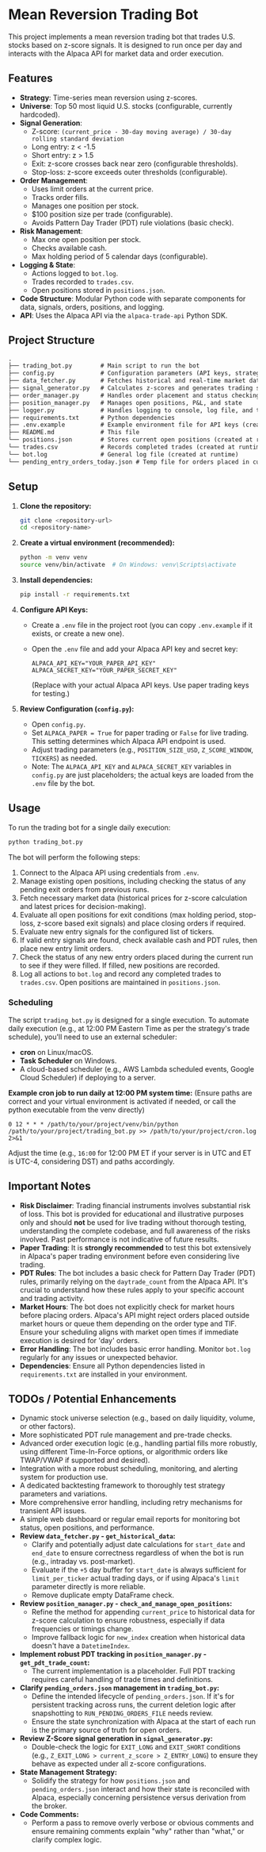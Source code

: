 # Mean Reversion Trading Bot

This project implements a mean reversion trading bot that trades U.S. stocks based on z-score signals. It is designed to run once per day and interacts with the Alpaca API for market data and order execution.

## Features

- **Strategy**: Time-series mean reversion using z-scores.
- **Universe**: Top 50 most liquid U.S. stocks (configurable, currently hardcoded).
- **Signal Generation**:
  - Z-score: `(current_price - 30-day moving average) / 30-day rolling standard deviation`
  - Long entry: z < -1.5
  - Short entry: z > 1.5
  - Exit: z-score crosses back near zero (configurable thresholds).
  - Stop-loss: z-score exceeds outer thresholds (configurable).
- **Order Management**:
  - Uses limit orders at the current price.
  - Tracks order fills.
  - Manages one position per stock.
  - $100 position size per trade (configurable).
  - Avoids Pattern Day Trader (PDT) rule violations (basic check).
- **Risk Management**:
  - Max one open position per stock.
  - Checks available cash.
  - Max holding period of 5 calendar days (configurable).
- **Logging & State**:
  - Actions logged to `bot.log`.
  - Trades recorded to `trades.csv`.
  - Open positions stored in `positions.json`.
- **Code Structure**: Modular Python code with separate components for data, signals, orders, positions, and logging.
- **API**: Uses the Alpaca API via the `alpaca-trade-api` Python SDK.

## Project Structure

```md
.
├── trading_bot.py        # Main script to run the bot
├── config.py             # Configuration parameters (API keys, strategy params)
├── data_fetcher.py       # Fetches historical and real-time market data
├── signal_generator.py   # Calculates z-scores and generates trading signals
├── order_manager.py      # Handles order placement and status checking
├── position_manager.py   # Manages open positions, P&L, and state
├── logger.py             # Handles logging to console, log file, and trades CSV
├── requirements.txt      # Python dependencies
├── .env.example          # Example environment file for API keys (create .env from this)
├── README.md             # This file
└── positions.json        # Stores current open positions (created at runtime)
└── trades.csv            # Records completed trades (created at runtime)
└── bot.log               # General log file (created at runtime)
└── pending_entry_orders_today.json # Temp file for orders placed in current run (managed by bot)
```

## Setup

1. **Clone the repository:**

    ```bash
    git clone <repository-url>
    cd <repository-name>
    ```

2. **Create a virtual environment (recommended):**

    ```bash
    python -m venv venv
    source venv/bin/activate  # On Windows: venv\Scripts\activate
    ```

3. **Install dependencies:**

    ```bash
    pip install -r requirements.txt
    ```

4. **Configure API Keys:**
    - Create a `.env` file in the project root (you can copy `.env.example` if it exists, or create a new one).
    - Open the `.env` file and add your Alpaca API key and secret key:

        ```env
        ALPACA_API_KEY="YOUR_PAPER_API_KEY"
        ALPACA_SECRET_KEY="YOUR_PAPER_SECRET_KEY"
        ```

        (Replace with your actual Alpaca API keys. Use paper trading keys for testing.)

5. **Review Configuration (`config.py`):**
    - Open `config.py`.
    - Set `ALPACA_PAPER = True` for paper trading or `False` for live trading. This setting determines which Alpaca API endpoint is used.
    - Adjust trading parameters (e.g., `POSITION_SIZE_USD`, `Z_SCORE_WINDOW`, `TICKERS`) as needed.
    - Note: The `ALPACA_API_KEY` and `ALPACA_SECRET_KEY` variables in `config.py` are just placeholders; the actual keys are loaded from the `.env` file by the bot.

## Usage

To run the trading bot for a single daily execution:

```bash
python trading_bot.py
```

The bot will perform the following steps:

1. Connect to the Alpaca API using credentials from `.env`.
2. Manage existing open positions, including checking the status of any pending exit orders from previous runs.
3. Fetch necessary market data (historical prices for z-score calculation and latest prices for decision-making).
4. Evaluate all open positions for exit conditions (max holding period, stop-loss, z-score based exit signals) and place closing orders if required.
5. Evaluate new entry signals for the configured list of tickers.
6. If valid entry signals are found, check available cash and PDT rules, then place new entry limit orders.
7. Check the status of any new entry orders placed during the current run to see if they were filled. If filled, new positions are recorded.
8. Log all actions to `bot.log` and record any completed trades to `trades.csv`. Open positions are maintained in `positions.json`.

### Scheduling

The script `trading_bot.py` is designed for a single execution. To automate daily execution (e.g., at 12:00 PM Eastern Time as per the strategy's trade schedule), you'll need to use an external scheduler:

- **cron** on Linux/macOS.
- **Task Scheduler** on Windows.
- A cloud-based scheduler (e.g., AWS Lambda scheduled events, Google Cloud Scheduler) if deploying to a server.

**Example cron job to run daily at 12:00 PM system time:**
(Ensure paths are correct and your virtual environment is activated if needed, or call the python executable from the venv directly)

```cron
0 12 * * * /path/to/your/project/venv/bin/python /path/to/your/project/trading_bot.py >> /path/to/your/project/cron.log 2>&1
```

Adjust the time (e.g., `16:00` for 12:00 PM ET if your server is in UTC and ET is UTC-4, considering DST) and paths accordingly.

## Important Notes

- **Risk Disclaimer**: Trading financial instruments involves substantial risk of loss. This bot is provided for educational and illustrative purposes only and should **not** be used for live trading without thorough testing, understanding the complete codebase, and full awareness of the risks involved. Past performance is not indicative of future results.
- **Paper Trading**: It is **strongly recommended** to test this bot extensively in Alpaca's paper trading environment before even considering live trading.
- **PDT Rules**: The bot includes a basic check for Pattern Day Trader (PDT) rules, primarily relying on the `daytrade_count` from the Alpaca API. It's crucial to understand how these rules apply to your specific account and trading activity.
- **Market Hours**: The bot does not explicitly check for market hours before placing orders. Alpaca's API might reject orders placed outside market hours or queue them depending on the order type and TIF. Ensure your scheduling aligns with market open times if immediate execution is desired for 'day' orders.
- **Error Handling**: The bot includes basic error handling. Monitor `bot.log` regularly for any issues or unexpected behavior.
- **Dependencies**: Ensure all Python dependencies listed in `requirements.txt` are installed in your environment.

## TODOs / Potential Enhancements

- Dynamic stock universe selection (e.g., based on daily liquidity, volume, or other factors).
- More sophisticated PDT rule management and pre-trade checks.
- Advanced order execution logic (e.g., handling partial fills more robustly, using different Time-In-Force options, or algorithmic orders like TWAP/VWAP if supported and desired).
- Integration with a more robust scheduling, monitoring, and alerting system for production use.
- A dedicated backtesting framework to thoroughly test strategy parameters and variations.
- More comprehensive error handling, including retry mechanisms for transient API issues.
- A simple web dashboard or regular email reports for monitoring bot status, open positions, and performance.
- **Review `data_fetcher.py` - `get_historical_data`:**
    - Clarify and potentially adjust date calculations for `start_date` and `end_date` to ensure correctness regardless of when the bot is run (e.g., intraday vs. post-market).
    - Evaluate if the `+5` day buffer for `start_date` is always sufficient for `limit_per_ticker` actual trading days, or if using Alpaca's `limit` parameter directly is more reliable.
    - Remove duplicate empty DataFrame check.
- **Review `position_manager.py` - `check_and_manage_open_positions`:**
    - Refine the method for appending `current_price` to historical data for z-score calculation to ensure robustness, especially if data frequencies or timings change.
    - Improve fallback logic for `new_index` creation when historical data doesn't have a `DatetimeIndex`.
- **Implement robust PDT tracking in `position_manager.py` - `get_pdt_trade_count`:**
    - The current implementation is a placeholder. Full PDT tracking requires careful handling of trade times and definitions.
- **Clarify `pending_orders.json` management in `trading_bot.py`:**
    - Define the intended lifecycle of `pending_orders.json`. If it's for persistent tracking across runs, the current deletion logic after snapshotting to `RUN_PENDING_ORDERS_FILE` needs review.
    - Ensure the state synchronization with Alpaca at the start of each run is the primary source of truth for open orders.
- **Review Z-Score signal generation in `signal_generator.py`:**
    - Double-check the logic for `EXIT_LONG` and `EXIT_SHORT` conditions (e.g., `Z_EXIT_LONG > current_z_score > Z_ENTRY_LONG`) to ensure they behave as expected under all z-score configurations.
- **State Management Strategy:**
    - Solidify the strategy for how `positions.json` and `pending_orders.json` interact and how their state is reconciled with Alpaca, especially concerning persistence versus derivation from the broker.
- **Code Comments:**
    - Perform a pass to remove overly verbose or obvious comments and ensure remaining comments explain "why" rather than "what," or clarify complex logic.
